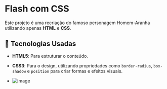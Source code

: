 # Flash com CSS

Este projeto é uma recriação do famoso personagem Homem-Aranha utilizando apenas **HTML** e **CSS**. 


## 🚀 Tecnologias Usadas

- **HTML5**: Para estruturar o conteúdo.
- **CSS3**: Para o design, utilizando propriedades como `border-radius`, `box-shadow` e `position` para criar formas e efeitos visuais.

- ![image](https://github.com/user-attachments/assets/e6787598-ed2c-405c-8518-6abbf277a2fd)
